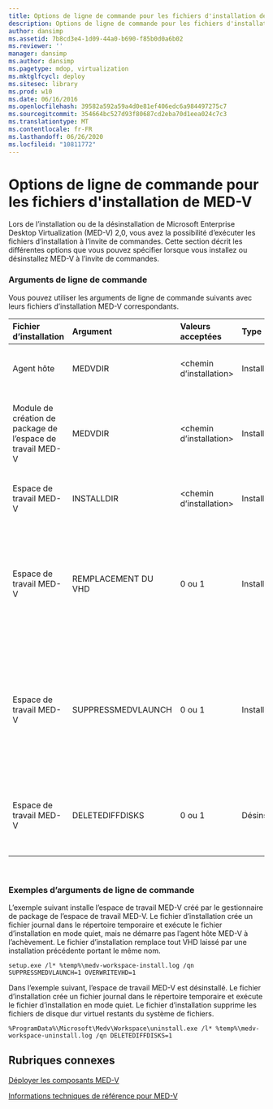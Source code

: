 ```yaml
---
title: Options de ligne de commande pour les fichiers d'installation de MED-V
description: Options de ligne de commande pour les fichiers d'installation de MED-V
author: dansimp
ms.assetid: 7b8cd3e4-1d09-44a0-b690-f85b0d0a6b02
ms.reviewer: ''
manager: dansimp
ms.author: dansimp
ms.pagetype: mdop, virtualization
ms.mktglfcycl: deploy
ms.sitesec: library
ms.prod: w10
ms.date: 06/16/2016
ms.openlocfilehash: 39582a592a59a4d0e81ef406edc6a984497275c7
ms.sourcegitcommit: 354664bc527d93f80687cd2eba70d1eea024c7c3
ms.translationtype: MT
ms.contentlocale: fr-FR
ms.lasthandoff: 06/26/2020
ms.locfileid: "10811772"
---
```

# Options de ligne de commande pour les fichiers d'installation de MED-V


Lors de l’installation ou de la désinstallation de Microsoft Enterprise Desktop Virtualization (MED-V) 2,0, vous avez la possibilité d’exécuter les fichiers d’installation à l’invite de commandes. Cette section décrit les différentes options que vous pouvez spécifier lorsque vous installez ou désinstallez MED-V à l’invite de commandes.

### Arguments de ligne de commande

Vous pouvez utiliser les arguments de ligne de commande suivants avec leurs fichiers d’installation MED-V correspondants.

<table style="width:100%;">
<colgroup>
<col width="16%" />
<col width="16%" />
<col width="16%" />
<col width="16%" />
<col width="16%" />
<col width="16%" />
</colgroup>
<thead>
<tr class="header">
<th align="left">Fichier d’installation</th>
<th align="left">Argument</th>
<th align="left">Valeurs acceptées</th>
<th align="left">Type</th>
<th align="left">Description</th>
<th align="left">Par défaut</th>
</tr>
</thead>
<tbody>
<tr class="odd">
<td align="left"><p>Agent hôte</p></td>
<td align="left"><p>MEDVDIR</p></td>
<td align="left"><p>&lt;chemin d’installation&gt;</p></td>
<td align="left"><p>Installation</p></td>
<td align="left"><p>Changer le répertoire installé</p></td>
<td align="left"><p>L’installation accède à Program Files\Microsoft Enterprise Desktop Virtualization.</p></td>
</tr>
<tr class="even">
<td align="left"><p>Module de création de package de l’espace de travail MED-V</p></td>
<td align="left"><p>MEDVDIR</p></td>
<td align="left"><p>&lt;chemin d’installation&gt;</p></td>
<td align="left"><p>Installation</p></td>
<td align="left"><p>Changer le répertoire installé</p></td>
<td align="left"><p>L’installation accède à Program Files\Microsoft Enterprise Desktop Virtualization.</p></td>
</tr>
<tr class="odd">
<td align="left"><p>Espace de travail MED-V</p></td>
<td align="left"><p>INSTALLDIR</p></td>
<td align="left"><p>&lt;chemin d’installation&gt;</p></td>
<td align="left"><p>Installation</p></td>
<td align="left"><p>Changer le répertoire installé</p></td>
<td align="left"><p>Installation de ProgramData\Microsoft\Medv\Workspace.</p></td>
</tr>
<tr class="even">
<td align="left"><p>Espace de travail MED-V</p></td>
<td align="left"><p>REMPLACEMENT DU VHD</p></td>
<td align="left"><p>0 ou 1</p></td>
<td align="left"><p>Installation</p></td>
<td align="left"><p>Échec de l’installation si le disque dur virtuel existe (0) ou écrasez le disque dur virtuel existant (1).</p></td>
<td align="left"><p>Le remplacement ne se produit pas et l’installation échoue s’il existe déjà un disque dur virtuel (VHD).</p></td>
</tr>
<tr class="odd">
<td align="left"><p>Espace de travail MED-V</p></td>
<td align="left"><p>SUPPRESSMEDVLAUNCH</p></td>
<td align="left"><p>0 ou 1</p></td>
<td align="left"><p>Installation</p></td>
<td align="left"><p>Démarrez (0) ou ne démarrez pas (1) MED-V après l’installation d’un espace de travail MED-V.</p></td>
<td align="left"><p>Si l’espace de travail MED-V a été installé à l’aide de l’interface utilisateur (UI), une case à cocher sur la <strong> </strong> page terminer détermine s’il convient de démarrer la technologie med-v.</p></td>
</tr>
<tr class="even">
<td align="left"><p>Espace de travail MED-V</p></td>
<td align="left"><p>DELETEDIFFDISKS</p></td>
<td align="left"><p>0 ou 1</p></td>
<td align="left"><p>Désinstallation</p></td>
<td align="left"><p>Conserver (0) ou supprimer (1) des VHD créés par MED-V</p></td>
<td align="left"><p>Aucun VHD n’est supprimé.</p></td>
</tr>
</tbody>
</table>

 

### Exemples d’arguments de ligne de commande

L’exemple suivant installe l’espace de travail MED-V créé par le gestionnaire de package de l’espace de travail MED-V. Le fichier d’installation crée un fichier journal dans le répertoire temporaire et exécute le fichier d’installation en mode quiet, mais ne démarre pas l’agent hôte MED-V à l’achèvement. Le fichier d’installation remplace tout VHD laissé par une installation précédente portant le même nom.

``` syntax
setup.exe /l* %temp%\medv-workspace-install.log /qn SUPPRESSMEDVLAUNCH=1 OVERWRITEVHD=1
```

Dans l’exemple suivant, l’espace de travail MED-V est désinstallé. Le fichier d’installation crée un fichier journal dans le répertoire temporaire et exécute le fichier d’installation en mode quiet. Le fichier d’installation supprime les fichiers de disque dur virtuel restants du système de fichiers.

``` syntax
%ProgramData%\Microsoft\Medv\Workspace\uninstall.exe /l* %temp%\medv-workspace-uninstall.log /qn DELETEDIFFDISKS=1
```

## Rubriques connexes


[Déployer les composants MED-V](deploy-the-med-v-components.md)

[Informations techniques de référence pour MED-V](technical-reference-for-med-v.md)

 

 





